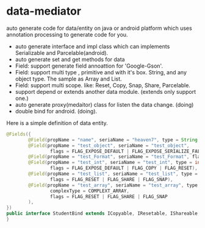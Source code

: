 data-mediator
=======================================

auto generate code for data/entity on java or android platform  which uses annotation processing to 
generate code for you.

* auto generate interface and impl class which can implements Serializable and Parcelable(android).
* auto generate set and get methods for data
* Field: support generate field annoattion for 'Google-Gson'.
* Field: support multi type , primitive and with it's box. String, and any object type. The sample as Array and List.
* Field: support multi scope. like: Reset, Copy, Snap, Share, Parcelable.
* support depend or extends another data module. (extends only support one.)
* auto generate proxy(medaitor) class for listen the data change. (doing)
* double bind for android. (doing).

Here is a simple definition of data entity.
```java
@Fields({
        @Field(propName = "name", seriaName = "heaven7", type = String.class),
        @Field(propName = "test_object", seriaName = "test_object",
                flags = FLAG_EXPOSE_DEFAULT | FLAG_EXPOSE_SERIALIZE_FALSE, type = Object.class),
        @Field(propName = "test_Format", seriaName = "test_Format", flags = 1, type = Double.class),
        @Field(propName = "test_int", seriaName = "test_int", type = int.class,
                flags = FLAG_EXPOSE_DEFAULT | FLAG_COPY | FLAG_RESET),
        @Field(propName = "test_list", seriaName = "test_list", type = long.class, complexType = COMPLEXT_LIST,
                flags = FLAG_RESET | FLAG_SHARE | FLAG_SNAP),
        @Field(propName = "test_array", seriaName = "test_array", type = String.class,
                complexType = COMPLEXT_ARRAY,
                flags = FLAG_RESET | FLAG_SHARE | FLAG_SNAP
        ),
})
public interface StudentBind extends ICopyable, IResetable, IShareable, ISnapable {
}
 
```




